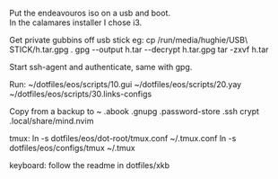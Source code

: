 Put the endeavouros iso on a usb and boot.  
In the calamares installer I chose i3.

Get private gubbins off usb stick eg:
cp /run/media/hughie/USB\ STICK/h.tar.gpg .
gpg --output h.tar --decrypt h.tar.gpg
tar -zxvf h.tar

Start ssh-agent and authenticate, same with gpg.

Run:
~/dotfiles/eos/scripts/10.gui
~/dotfiles/eos/scripts/20.yay
~/dotfiles/eos/scripts/30.links-configs

Copy from a backup to ~
.abook
.gnupg
.password-store
.ssh
crypt
.local/share/mind.nvim

tmux:
ln -s dotfiles/eos/dot-root/tmux.conf ~/.tmux.conf
ln -s dotfiles/eos/configs/tmux ~/.tmux

keyboard:
follow the readme in dotfiles/xkb
